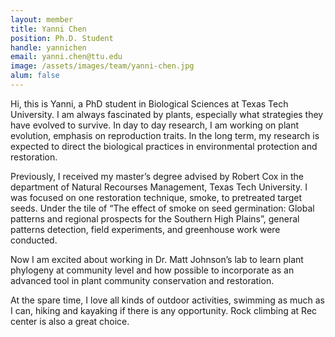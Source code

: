 ```yaml
---
layout: member
title: Yanni Chen
position: Ph.D. Student
handle: yannichen
email: yanni.chen@ttu.edu
image: /assets/images/team/yanni-chen.jpg
alum: false
---
```


Hi, this is Yanni, a PhD student in Biological Sciences at Texas Tech University. I am always fascinated by plants, especially what strategies they have evolved to survive. In day to day research, I am working on plant evolution, emphasis on reproduction traits. In the long term, my research is expected to direct the biological practices in environmental protection and restoration.
 
Previously, I received my master’s degree advised by Robert Cox in the department of Natural Recourses Management, Texas Tech University. I was focused on one restoration technique, smoke, to pretreated target seeds. Under the tile of “The effect of smoke on seed germination: Global patterns and regional prospects for the Southern High Plains”, general patterns detection, field experiments, and greenhouse work were conducted. 

Now I am excited about working in Dr. Matt Johnson’s lab to learn plant phylogeny at community level and how possible to incorporate as an advanced tool in plant community conservation and restoration.
 
At the spare time, I love all kinds of outdoor activities, swimming as much as I can, hiking and kayaking if there is any opportunity. Rock climbing at Rec center is also a great choice.
